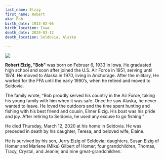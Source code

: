 ```yaml
---
last_name: Elzig
first_name: Robert
aka: Bob
birth_date: 1933-02-06
birth_location: Iowa
death_date: 2020-03-12
death_location: Seldovia, Alaska

---
```


![](../assets/images/Bob%20Elzig%20Airforce.jpg)

**Robert Elzig, "Bob"** was born on Februar 6, 1933 in Iowa. He graduated high school and soon after joined the U.S. Air Force in 1951, serving until 1974. He moved to Alaska in 1970, living in Anchorage. After the military, He worked for the FFA until the early 1990’s, when he retired and moved to Seldovia.

The family wrote, “Bob proudly served his country in the Air Force, taking his young family with him when it was safe. Once he saw Alaska, he never wanted to leave. He loved the outdoors and the time spent hunting and fishing with his best friend and cousin, Elmer Elzig. His boat was his pride and joy. After retiring to Seldovia, he used any excuse to go fishing.”

He  died Thursday, March 12, 2020 at his home in Seldovia.  He was preceded in death by his daughter, Teresa, and beloved wife, Elaine.

He is survived by his son, Jerry Elzig of Seldovia; daughters, Susan Elzig of Homer and Marlene (Mike) Gilbert of Homer; four grandchildren, Thomas, Tracy, Crystal, and Jeanie; and nine great-grandchildren.

